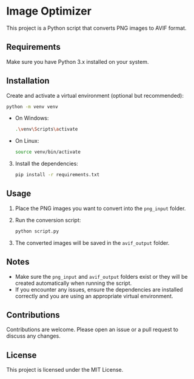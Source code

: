 # Image Optimizer

This project is a Python script that converts PNG images to AVIF format.

## Requirements

Make sure you have Python 3.x installed on your system.

## Installation
Create and activate a virtual environment (optional but recommended):

```sh
python -m venv venv
```

- On Windows:

    ```sh
    .\venv\Scripts\activate
    ```

- On Linux:

    ```sh
    source venv/bin/activate
    ```

3. Install the dependencies:

    ```sh
    pip install -r requirements.txt
    ```

## Usage

1. Place the PNG images you want to convert into the `png_input` folder.
2. Run the conversion script:

    ```sh
    python script.py
    ```

3. The converted images will be saved in the `avif_output` folder.


## Notes

- Make sure the `png_input` and `avif_output` folders exist or they will be created automatically when running the script.
- If you encounter any issues, ensure the dependencies are installed correctly and you are using an appropriate virtual environment.

## Contributions

Contributions are welcome. Please open an issue or a pull request to discuss any changes.

## License

This project is licensed under the MIT License.
